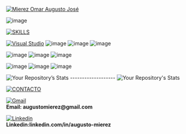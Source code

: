 [![Mierez Omar Augusto José](https://readme-typing-svg.herokuapp.com?font=Rubik&color=%235EA6F7&size=30&vCenter=true&height=32&lines=%3E+Mierez+Omar+Augusto+José)](https://github.com/MierezAugusto)

![image](https://user-images.githubusercontent.com/85651836/150693379-fa449851-0790-41b0-88a2-0e18fc098e8e.png)

[![SKILLS](https://readme-typing-svg.herokuapp.com?font=Rubik&color=%235EA6F7&size=32&vCenter=true&height=32&lines=%3E+SKILLS)](https://github.com/MierezAugusto)

[![Visual Studio](https://badgen.net/badge/icon/visualstudio?icon=visualstudio&label)](https://visualstudio.microsoft.com)
![image](https://img.shields.io/badge/GitHub-100000?style=for-the-badge&logo=github&logoColor=white)  ![image](https://img.shields.io/badge/JavaScript-F7DF1E?style=for-the-badge&logo=javascript&logoColor=black)  ![image](https://img.shields.io/badge/Node.js-43853D?style=for-the-badge&logo=node.js&logoColor=white)

![image](https://img.shields.io/badge/HTML5-E34F26?style=for-the-badge&logo=html5&logoColor=white)  ![image](https://img.shields.io/badge/CSS3-1572B6?style=for-the-badge&logo=css3&logoColor=white)  ![image](https://img.shields.io/badge/Express.js-404D59?style=for-the-badge)

![image](https://img.shields.io/badge/React-20232A?style=for-the-badge&logo=react&logoColor=61DAFB)  ![image](https://img.shields.io/badge/Bootstrap-563D7C?style=for-the-badge&logo=bootstrap&logoColor=white)  ![image](https://img.shields.io/badge/MySQL-00000F?style=for-the-badge&logo=mysql&logoColor=white)


![Your Repository’s Stats](https://github-readme-stats.vercel.app/api?username=MierezAugusto&show_icons=true) ------------------- ![Your Repository's Stats](https://github-readme-stats.vercel.app/api/top-langs/?username=MierezAugusto&theme=blue-green)

[![CONTACTO](https://readme-typing-svg.herokuapp.com?font=Rubik&color=red&size=32&vCenter=true&height=32&lines=%3E+CONTACTO)](https://github.com/MierezAugusto)


<p > <!-- Gmail -->
  <a href="mailto:augustomierez@gmail.com"><img alt="Gmail" src="https://img.shields.io/badge/Gmail-D14836?logo=gmail&logoColor=white"></a>
  <br />
   <b>Email: augustomierez@gmail.com</b>
</p>
<p><!--linkedin -->
   <a href="https://www.linkedin.com/in/augusto-mierez/"><img alt="Linkedin" src="https://img.shields.io/badge/LinkedIn-0077B5?style=for-the-badge&logo=linkedin&logoColor=white"></a>
  <br/>
  <b>Linkedin:linkedin.com/in/augusto-mierez</b>
 </p> 








